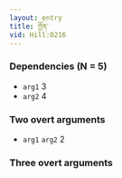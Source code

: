```yaml
---
layout: entry
title: གྱོན་
vid: Hill:0216
---
```

### Dependencies (N = 5)
* `arg1` 3
* `arg2` 4


### Two overt arguments
* `arg1` `arg2` 2


### Three overt arguments
